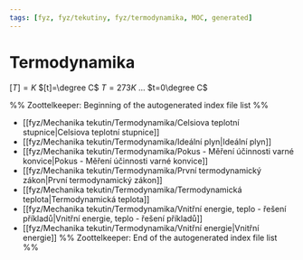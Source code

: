 ```yaml
---
tags: [fyz, fyz/tekutiny, fyz/termodynamika, MOC, generated]
---
```

# Termodynamika
$[T]=K$
$[t]=\degree C$
$T=273K$ … $t=0\degree C$

%% Zoottelkeeper: Beginning of the autogenerated index file list  %%
-  [[fyz/Mechanika tekutin/Termodynamika/Celsiova teplotní stupnice|Celsiova teplotní stupnice]]
-  [[fyz/Mechanika tekutin/Termodynamika/Ideální plyn|Ideální plyn]]
-  [[fyz/Mechanika tekutin/Termodynamika/Pokus - Měření účinnosti varné konvice|Pokus - Měření účinnosti varné konvice]]
-  [[fyz/Mechanika tekutin/Termodynamika/První termodynamický zákon|První termodynamický zákon]]
-  [[fyz/Mechanika tekutin/Termodynamika/Termodynamická teplota|Termodynamická teplota]]
-  [[fyz/Mechanika tekutin/Termodynamika/Vnitřní energie, teplo - řešení příkladů|Vnitřní energie, teplo - řešení příkladů]]
-  [[fyz/Mechanika tekutin/Termodynamika/Vnitřní energie|Vnitřní energie]]
%% Zoottelkeeper: End of the autogenerated index file list  %%
